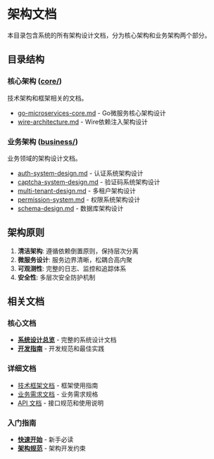 # 架构文档

本目录包含系统的所有架构设计文档，分为核心架构和业务架构两个部分。

## 目录结构

### 核心架构 ([core/](./core/))
技术架构和框架相关的文档。

- [go-microservices-core.md](./core/go-microservices-core.md) - Go微服务核心架构设计
- [wire-architecture.md](./core/wire-architecture.md) - Wire依赖注入架构设计

### 业务架构 ([business/](./business/))
业务领域的架构设计文档。

- [auth-system-design.md](./business/auth-system-design.md) - 认证系统架构设计
- [captcha-system-design.md](./business/captcha-system-design.md) - 验证码系统架构设计
- [multi-tenant-design.md](./business/multi-tenant-design.md) - 多租户架构设计
- [permission-system.md](./business/permission-system.md) - 权限系统架构设计
- [schema-design.md](./business/schema-design.md) - 数据库架构设计

## 架构原则

1. **清洁架构**: 遵循依赖倒置原则，保持层次分离
2. **微服务设计**: 服务边界清晰，松耦合高内聚
3. **可观测性**: 完整的日志、监控和追踪体系
4. **安全性**: 多层次安全防护机制

## 相关文档

### 核心文档
- **[系统设计总览](./system-design.md)** - 完整的系统设计文档
- **[开发指南](../development/)** - 开发规范和最佳实践

### 详细文档
- [技术框架文档](../frameworks/) - 框架使用指南
- [业务需求文档](../business/) - 业务需求规格
- [API 文档](../api/) - 接口规范和使用说明

### 入门指南
- **[快速开始](../development/getting-started.md)** - 新手必读
- **[架构规范](../development/architecture.md)** - 架构开发约束 